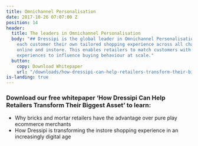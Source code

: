 ```yaml
---
title: Omnichannel Personalisation
date: 2017-10-26 07:07:00 Z
position: 14
header:
  title: The leaders in Omnichannel Personalisation
  body: "## Dressipi is the global leader in Omnichannel Personalisation. We give
    each customer their own tailored shopping experience across all channels and devices
    online and instore. This enables retailers to match customers with products and
    experiences to influence buying behaviour at scale."
  button:
    copy: Download Whitepaper
    url: "/downloads/how-dressipi-can-help-retailers-transform-their-biggest-asset-whitepaper/"
is-landing: true
---
```


### Download our free whitepaper ‘How Dressipi Can Help Retailers Transform Their Biggest Asset’ to learn:
* Why bricks and mortar retailers have the advantage over pure play ecommerce merchants
* How Dressipi is transforming the instore shopping experience in an increasingly digital age